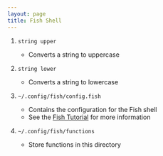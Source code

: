 ```yaml
---
layout: page
title: Fish Shell
---
```


1. `string upper`
    - Converts a string to uppercase

2. `string lower`
    - Converts a string to lowercase

3. `~/.config/fish/config.fish`
    - Contains the configuration for the Fish shell
    - See the [Fish Tutorial](https://fishshell.com/docs/current/tutorial.html#tut-config) for more information

4. `~/.config/fish/functions`
    - Store functions in this directory